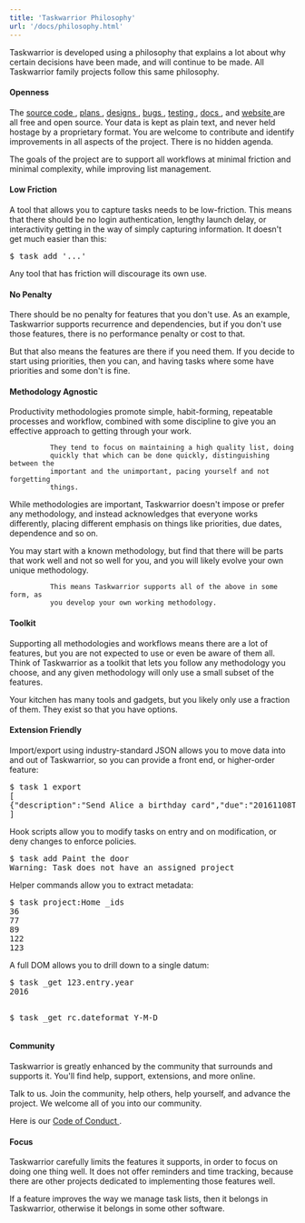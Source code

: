 ```yaml
---
title: 'Taskwarrior Philosophy'
url: '/docs/philosophy.html'
---
```

<div class="col-md-10 main">
 <div class="row">
  <p>
   Taskwarrior is developed using a philosophy that explains a lot
              about why certain decisions have been made, and will continue to
              be made. All Taskwarrior family projects follow this same
              philosophy.
  </p>
  <a name="open">
  </a>
  <h4>
   Openness
  </h4>
  <p>
   The
   <a href="https://git.tasktools.org/projects">
    source code
   </a>
   ,
   <a href="/docs/design/plans.html">
    plans
   </a>
   ,
   <a href="/docs/design">
    designs
   </a>
   ,
   <a href="https://bug.tasktools.org">
    bugs
   </a>
   ,
   <a href="https://central.tasktools.org">
    testing
   </a>
   ,
   <a href="/docs">
    docs
   </a>
   , and
   <a href="https://git.tasktools.org/ST/tw.org.git">
    website
   </a>
   are all free and open source. Your data is kept as plain text, and
              never held hostage by a proprietary format. You are welcome to
              contribute and identify improvements in all aspects of the project.
              There is no hidden agenda.
  </p>
  <p>
   The goals of the project are to support all workflows at minimal
              friction and minimal complexity, while improving list management.
  </p>
  <a name="friction">
  </a>
  <h4>
   Low Friction
  </h4>
  <p>
   A tool that allows you to capture tasks needs to be low-friction.
              This means that there should be no login authentication, lengthy
              launch delay, or interactivity getting in the way of simply
              capturing information. It doesn't get much easier than this:
  </p>
  <pre>$ task add '...'</pre>
  <p>
   Any tool that has friction will discourage its own use.
  </p>
  <a name="penalty">
  </a>
  <h4>
   No Penalty
  </h4>
  <p>
   There should be no penalty for features that you don't use.
              As an example, Taskwarrior supports recurrence and dependencies,
              but if you don't use those features, there is no performance
              penalty or cost to that.
  </p>
  <p>
   But that also means the features are there if you need them. If
              you decide to start using priorities, then you can, and having tasks
              where some have priorities and some don't is fine.
  </p>
  <a name="agnostic">
  </a>
  <h4>
   Methodology Agnostic
  </h4>
  <p>
   Productivity methodologies promote simple, habit-forming, repeatable
              processes and workflow, combined with some discipline to give you
              an effective approach to getting through your work.

              They tend to focus on maintaining a high quality list, doing
              quickly that which can be done quickly, distinguishing between the
              important and the unimportant, pacing yourself and not forgetting
              things.
  </p>
  <p>
   While methodologies are important, Taskwarrior doesn't impose or
              prefer any methodology, and instead acknowledges that everyone
              works differently, placing different emphasis on things like
              priorities, due dates, dependence and so on.
  </p>
  <p>
   You may start with a known methodology, but find that there will
              be parts that work well and not so well for you, and you will
              likely evolve your own unique methodology.

              This means Taskwarrior supports all of the above in some form, as
              you develop your own working methodology.
  </p>
  <a name="toolkit">
  </a>
  <h4>
   Toolkit
  </h4>
  <p>
   Supporting all methodologies and workflows means there are a lot of
              features, but you are not expected to use or even be aware of them
              all. Think of Taskwarrior as a toolkit that lets you follow any
              methodology you choose, and any given methodology will only use a
              small subset of the features.
  </p>
  <p>
   Your kitchen has many tools and gadgets, but you likely only use a
              fraction of them. They exist so that you have options.
  </p>
  <a name="ext">
  </a>
  <h4>
   Extension Friendly
  </h4>
  <p>
   Import/export using industry-standard JSON allows you to move data
              into and out of Taskwarrior, so you can provide a front end, or
              higher-order feature:
  </p>
  <pre>$ task 1 export
[
{"description":"Send Alice a birthday card","due":"20161108T000000Z", ...}
]</pre>
  <p>
   Hook scripts allow you to modify tasks on entry and on modification,
              or deny changes to enforce policies.
  </p>
  <pre>$ task add Paint the door
Warning: Task does not have an assigned project</pre>
  <p>
   Helper commands allow you to extract metadata:
  </p>
  <pre>$ task project:Home _ids
36
77
89
122
123</pre>
  <p>
   A full DOM allows you to drill down to a single datum:
  </p>
  <pre>$ task _get 123.entry.year
2016

$ task _get rc.dateformat
Y-M-D</pre>
  <a name="community">
  </a>
  <h4>
   Community
  </h4>
  <p>
   Taskwarrior is greatly enhanced by the community that surrounds
              and supports it. You'll find help, support, extensions, and more
              online.
  </p>
  <p>
   Talk to us. Join the community, help others, help yourself, and
              advance the project. We welcome all of you into our community.
  </p>
  <p>
   Here is our
   <a href="/conduct.html">
    Code of Conduct
   </a>
   .
  </p>
  <a name="focus">
  </a>
  <h4>
   Focus
  </h4>
  <p>
   Taskwarrior carefully limits the features it supports, in order to
              focus on doing one thing well. It does not offer reminders and time
              tracking, because there are other projects dedicated to
              implementing those features well.
  </p>
  <p>
   If a feature improves the way we manage task lists, then it belongs
              in Taskwarrior, otherwise it belongs in some other software.
  </p>
 </div>
 <br/>
 <br/>
</div>

